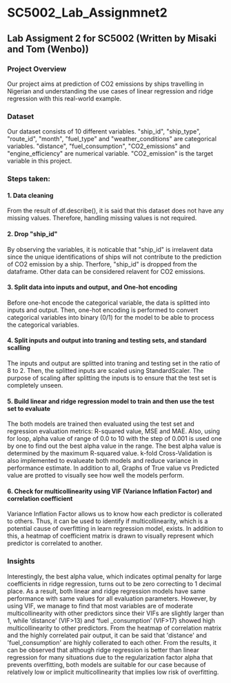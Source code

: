 # SC5002_Lab_Assignmnet2
 ## Lab Assigment 2 for SC5002 (Written by Misaki and Tom (Wenbo))
 ### Project Overview 
 Our project aims at prediction of CO2 emissions by ships travelling in Nigerian and understanding the use cases of linear regression and ridge regression with this real-world example. 
 
 ### Dataset
 Our dataset consists of 10 different variables. "ship_id", "ship_type", "route_id",  "month", "fuel_type" and "weather_conditions" are categorical variables. "distance", "fuel_consumption", "CO2_emissions" and "engine_efficiency" are numerical variable. "CO2_emission" is the target variable in this project.
 
 ### Steps taken:
 #### 1. Data cleaning
 From the result of df.describe(), it is said that this dataset does not have any missing values. Therefore, handling missing values is not required.

 #### 2. Drop "ship_id"
 By observing the variables, it is noticable that "ship_id" is irrelavent data since the unique identifications of ships will not contribute to the prediction of CO2 emission by a ship. Therfore, "ship_id" is dropped from the dataframe. Other data can be considered relavent for CO2 emissions. 

 #### 3. Split data into inputs and output, and One-hot encoding
 Before one-hot encode the categorical variable, the data is splitted into inputs and output. Then, one-hot encoding is performed to convert categorical variables into binary (0/1) for the model to be able to process the categorical variables. 

 #### 4. Split inputs and output into traning and testing sets, and standard scalling
 The inputs and output are splitted into traning and testing set in the ratio of 8 to 2. Then, the splitted inputs are scaled using StandardScaler. The purpose of scaling after splitting the inputs is to ensure that the test set is completely unseen. 

 #### 5. Build linear and ridge regression model to train and then use the test set to evaluate
 The both models are trained then evaluated using the test set and regression evaluation metrics: R-squared value, MSE and MAE. Also, using for loop, alpha value of range of 0.0 to 10 with the step of 0.001 is used one by one to find out the best alpha value in the range. The best alpha value is determined by the maximum R-squared value. k-fold Cross-Validation is also implemented to evalueate both models and reduce variance in performance estimate. In addition to all, Graphs of True value vs Predicted value are protted to visually see how well the models perform. 
 
 #### 6. Check for multicollinearity using VIF (Variance Inflation Factor) and correlation coefficient
 Variance Inflation Factor allows us to know how each predictor is collerated to others. Thus, it can be used to identify if multicollinearity, which is a potential cause of overfitting in learn regression model, exists. In addition to this, a heatmap of coefficient matrix is drawn to visually represent which predictor is correlated to another. 

 ### Insights
 Interestingly, the best alpha value, which indicates optimal penalty for large coefficients in ridge regression, turns out to be zero correcting to 1 decimal place. As a result, both linear and ridge regression models have same performance with same values for all evaluation parameters. However, by using VIF, we manage to find that most variables are of moderate multicollinearity with other predictors since their VIFs are slightly larger than 1, while ‘distance’ (VIF>13) and ‘fuel _consumption’ (VIF>17) showed high multicollinearity to other predictors. From the heatmap of correlation matrix and the highly correlated pair output, it can be said that 'distance' and 'fuel_consumption' are highly collerated to each other. From the results, it can be observed that although ridge regression is better than linear regression for many situations due to the regularization factor alpha that prevents overfitting, both models are suitable for our case because of relatively low or implicit multicollinearity that implies low risk of overfitting.
